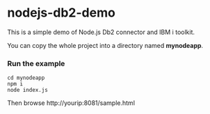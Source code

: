 # nodejs-db2-demo

This is a simple demo of Node.js Db2 connector and IBM i toolkit. 

You can copy the whole project into a directory named **mynodeapp**.

### Run the example

    cd mynodeapp
    npm i
    node index.js
    
Then browse http://yourip:8081/sample.html
